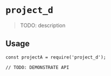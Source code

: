 # `project_d`

> TODO: description

## Usage

```
const projectA = require('project_d');

// TODO: DEMONSTRATE API
```
